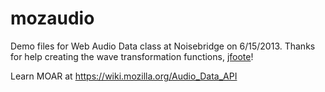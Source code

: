 mozaudio
========

Demo files for Web Audio Data class at Noisebridge on 6/15/2013.
Thanks for help creating the wave transformation functions, <a href="https://github.com/jfoote">jfoote</a>!

Learn MOAR at https://wiki.mozilla.org/Audio_Data_API
